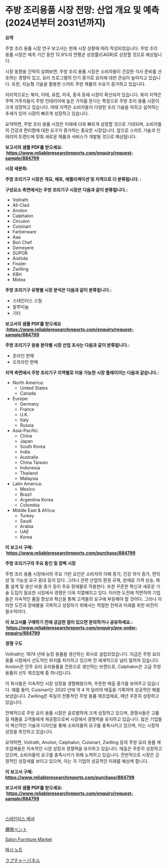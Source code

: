 <p><h1>주방 조리용품 시장 전망: 산업 개요 및 예측 (2024년부터 2031년까지)</h1></p><p><strong>요약</strong></p>
<p><p>주방 조리 용품 시장 연구 보고서는 현재 시장 상황에 따라 작성되었습니다. 주방 조리 용품 시장은 예측 기간 동안 12.9%의 연평균 성장률(CAGR)로 성장할 것으로 예상됩니다. </p><p>시장 동향을 간략히 살펴보면, 주방 조리 용품 시장은 소비자들이 건강한 식사 준비를 선호하는 경향이 있고, 요리 프로그램의 인기 증가로 요리에 대한 관심이 높아지고 있습니다. 또한, 지능형 기술을 활용한 스마트 주방 제품의 수요가 증가하고 있습니다.</p><p>지리적으로는 북미, 아태, 유럽, 미국, 중국 등에 시장이 확산되어 있습니다. 북미 지역은 주택 거주자들이 주방 인테리어에 높은 가치를 둔다는 특징으로 주방 조리 용품 시장이 크게 성장하고 있습니다. 아태 지역은 소비자들이 다양한 조리 기술을 익히고 싶어하는 추세가 있어 시장이 빠르게 성장하고 있습니다.</p><p>요약하면, 주방 조리 용품 시장은 미래에 더욱 빠르게 성장할 것으로 기대되며, 소비자들의 건강과 편리함에 대한 요구가 증가하는 중요한 시장입니다. 앞으로 스마트 기술과 인테리어 트렌드에 맞춰 새로운 제품과 서비스가 개발될 것으로 예상됩니다.</p></p>
<p><strong>보고서의 샘플 PDF를 받으세요: &nbsp;<a href="https://www.reliableresearchreports.com/enquiry/request-sample/884799">https://www.reliableresearchreports.com/enquiry/request-sample/884799</a></strong></p>
<p><strong>시장 세분화:</strong></p>
<p><strong> 주방 조리기구 시장은 개요, 배포, 애플리케이션 및 지역으로 더 분류됩니다. :</strong></p>
<p><strong>구성요소 측면에서는 주방 조리기구 시장은 다음과 같이 분류됩니다.:</strong></p>
<p><ul><li>Vollrath</li><li>All-Clad</li><li>Anolon</li><li>Calphalon</li><li>Circulon</li><li>Cuisinart</li><li>Farberware</li><li>Aaa</li><li>Bon Chef</li><li>Demeyere</li><li>SUPOR</li><li>Aishida</li><li>Fissler</li><li>Zwilling</li><li>KBH</li><li>Midea</li></ul></p>
<p><strong> 주방 조리기구 유형별 시장 분석은 다음과 같이 분류됩니다.:</strong></p>
<p><ul><li>스테인리스 스틸</li><li>알루미늄</li><li>기타</li></ul></p>
<p><strong>보고서의 샘플 PDF를 받으세요 :<a href="https://www.reliableresearchreports.com/enquiry/request-sample/884799">https://www.reliableresearchreports.com/enquiry/request-sample/884799</a></strong></p>
<p><strong> 주방 조리기구 응용 분야별 시장 산업 조사는 다음과 같이 분류됩니다.:</strong></p>
<p><ul><li>온라인 판매</li><li>오프라인 판매</li></ul></p>
<p><strong>지역 측면에서 주방 조리기구 지역별로 이용 가능한 시장 플레이어는 다음과 같습니다.:</strong></p>
<p><ul>
    <li>
        North America:
        <ul>
            <li>United States</li>
            <li>Canada</li>
        </ul>
    </li>
    <li>
        Europe:
        <ul>
            <li>Germany</li>
            <li>France</li>
            <li>U.K.</li>
            <li>Italy</li>
            <li>Russia</li>
        </ul>
    </li>
    <li>
        Asia-Pacific:
        <ul>
            <li>China</li>
            <li>Japan</li>
            <li>South Korea</li>
            <li>India</li>
            <li>Australia</li>
            <li>China Taiwan</li>
            <li>Indonesia</li>
            <li>Thailand</li>
            <li>Malaysia</li>
        </ul>
    </li>
    <li>
        Latin America:
        <ul>
            <li>Mexico</li>
            <li>Brazil</li>
            <li>Argentina Korea</li>
            <li>Colombia</li>
        </ul>
    </li>
    <li>
        Middle East & Africa:
        <ul>
            <li>Turkey</li>
            <li>Saudi</li>
            <li>Arabia</li>
            <li>UAE</li>
            <li>Korea</li>
        </ul>
    </li>
    </ul></p>
<p><strong>이 보고서 구매: &nbsp;<a href="https://www.reliableresearchreports.com/purchase/884799">https://www.reliableresearchreports.com/purchase/884799</a></strong></p>
<p><strong>주방 조리기구의 주요 동인 및 장벽 시장</strong></p>
<p><p>주방 조리 용품 시장에서의 주요 기반 요인은 소비자의 이해 증가, 건강 의식 증가, 편의성 및 기능성 요구 증대 등이 있다. 그러나 관련 산업의 환경 규제, 원재료 가격 상승, 제품 설계 및 생산 비용 증가 등이 주요 장애물로 작용한다. 또한 꾸준한 혁신과 새로운 기술 도입이 필요한 시장에서 경쟁은 더욱 치열해지고 있다. 이러한 도전에 직면하여 기업들은 지속적인 품질 향상과 혁신을 통해 고객들의 요구에 부응해야 할 것이다. 그러나 이러한 도전과 장애물을 극복하고 성장하기 위해서는 적절한 전략과 미래를 위한 비전이 필수적이다.</p></p>
<p><strong>이 보고서를 구매하기 전에 궁금한 점이 있으면 문의하거나 공유하세요.: &nbsp;<a href="https://www.reliableresearchreports.com/enquiry/pre-order-enquiry/884799">https://www.reliableresearchreports.com/enquiry/pre-order-enquiry/884799</a></strong></p>
<p><strong>경쟁 구도</strong></p>
<p><p>Vollrath는 1874 년에 농장 용품을 생산하는 회사로 설립되었습니다. 지금은 주방 요리 용품 시장에서 선도적인 위치를 차지하고 있으며 전 세계적으로 널리 알려져 있습니다. Anolon은 안주 요리 요리용품을 전문으로 생산하는 브랜드로, Calphalon은 고급 주방 용품의 선두 제조업체 중 하나입니다. </p><p>이 회사들은 지속적인 시장 성장을 경험해왔으며, 꾸준한 매출 증가를 보여주고 있습니다. 예를 들어, Cuisinart는 2020 년에 약 4 억 달러의 매출을 기록하여 성공적인 해를 보냈습니다. Zwilling은 독일의 전통적인 주방 용품 제조업체로, 매년 꾸준히 성장하고 있습니다. </p><p>전체적으로 주방 요리 용품 시장은 글로벌하게 크게 성장하고 있으며, 경쟁사들은 고품질 제품을 고객들에게 제공함으로써 시장에서 경쟁력을 유지하고 있습니다. 많은 기업들이 혁신적인 기술과 디자인을 통해 소비자들의 요구를 충족시키고 있으며, 이는 시장의 성장을 촉진하고 있습니다. </p><p>요약하면, Vollrath, Anolon, Calphalon, Cuisinart, Zwilling 등의 주방 요리 용품 제조업체들은 지속적인 시장 성장과 경쟁력을 유지하고 있습니다. 매출은 꾸준히 성장하고 있으며, 소비자들의 요구를 충족시키기 위해 노력하고 있습니다. 전반적으로 시장은 긍정적인 성장세를 보이고 있으며, 이는 각 기업의 성공적인 미래를 예상케 합니다.</p></p>
<p><strong>이 보고서 구매: &nbsp; <a href="https://www.reliableresearchreports.com/purchase/884799">https://www.reliableresearchreports.com/purchase/884799</a></strong></p>
<p><strong>보고서의 샘플 PDF를 받으세요: &nbsp;<a href="https://www.reliableresearchreports.com/enquiry/request-sample/884799">https://www.reliableresearchreports.com/enquiry/request-sample/884799</a></strong><strong></strong></p>
<p>&nbsp;</p>
<p><p><a href="https://github.com/GabrielBlanda5656/Market-Research-Report-List-1/blob/main/84010595001.md">스테인리스 매셔</a></p><p><a href="https://github.com/lrlmopnhwd79300/Market-Research-Report-List-1/blob/main/24031945400.md">爆発ベント</a></p><p><a href="https://github.com/joannagoyvaerts/Market-Research-Report-List-1/blob/main/salon-furniture-market.md">Salon Furniture Market</a></p><p><a href="https://github.com/vsckjg50460/Market-Research-Report-List-1/blob/main/12386145000.md">매시 노트</a></p><p><a href="https://github.com/EstelWisozk1/Market-Research-Report-List-1/blob/main/63367195401.md">ラプチャーパネル</a></p></p>